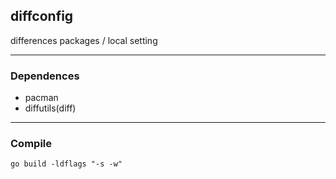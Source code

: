 ## diffconfig

differences packages / local setting

---

### Dependences

 - pacman
 - diffutils(diff)

 ---
 
### Compile

```
go build -ldflags "-s -w"
```

